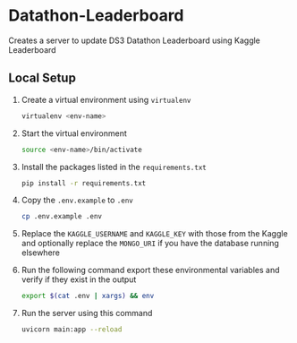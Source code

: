 # Datathon-Leaderboard

Creates a server to update DS3 Datathon Leaderboard using Kaggle Leaderboard

## Local Setup

1. Create a virtual environment using `virtualenv`

    ```bash
    virtualenv <env-name>
    ```

2. Start the virtual environment


    ```bash
    source <env-name>/bin/activate
    ```

3. Install the packages listed in the `requirements.txt`

    ```bash
    pip install -r requirements.txt
    ```

3. Copy the `.env.example` to `.env`

    ```bash
    cp .env.example .env
    ```

4. Replace the `KAGGLE_USERNAME` and `KAGGLE_KEY` with those from the Kaggle and optionally replace the `MONGO_URI` if you have the database running elsewhere

5. Run the following command export these environmental variables and verify if they exist in the output

    ```bash
    export $(cat .env | xargs) && env
    ```

6. Run the server using this command

    ```bash
    uvicorn main:app --reload
    ```